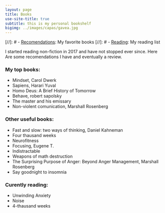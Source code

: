 ```yaml
---
layout: page
title: Books
use-site-title: true
subtitle: this is my personal bookshelf
bigimg: ../images/capas/gavea.jpg
---
```


[//]: #  - [<u>Recomendations</u>](recomendations): My favorite books
[//]: #  - [<u>Reading</u>](reading): My reading list


I started reading non-fiction in 2017 and have not stopped ever since. Here Are some recomendations I have and eventually a review.

### My top books:
- Mindset, Carol Dwerk
- Sapiens, Harari Yuval
- Homo Deus: A Brief History of Tomorrow
- Behave, robert sapolsky
- The master and his emissary
- Non-violent comunication, Marshall Rosenberg


### Other useful books:
- Fast and slow: two ways of thinking, Daniel Kahneman
- Four thausand weeks
- Neurofitness
- Focusing, Eugene T.
- Indistractable
- Weapons of math destruction
- The Surprising Purpose of Anger: Beyond Anger Management, Marshall Rosenberg
- Say goodnight to insomnia


### Curently reading:
- Unwinding Anxiety
- Noise
- 4-thausand weeks